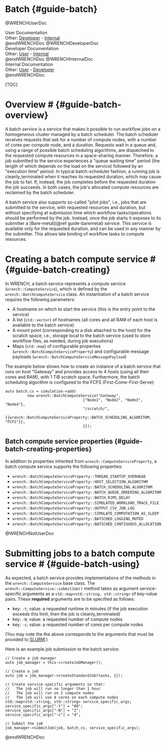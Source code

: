 Batch                        {#guide-batch}
============

@WRENCHUserDoc <div class="doc-type">User Documentation</div><div class="doc-link">Other: <a href="../developer/guide-batch.html">Developer</a> - <a href="../internal/guide-batch.html">Internal</a></div> @endWRENCHDoc
@WRENCHDeveloperDoc  <div class="doc-type">Developer Documentation</div><div class="doc-link">Other: <a href="../user/guide-batch.html">User</a> - <a href="../internal/guide-batch.html">Internal</a></div> @endWRENCHDoc
@WRENCHInternalDoc  <div class="doc-type">Internal Documentation</div><div class="doc-link">Other: <a href="../user/guide-batch.html">User</a> -  <a href="../developer/guide-batch.html">Developer</a></div> @endWRENCHDoc

[TOC]

# Overview #            {#guide-batch-overview}

A batch service is a service that makes it possible to run workflow jobs on
a homogeneous cluster managed by a batch scheduler. The batch scheduler
receives requests that ask for a number of compute nodes, with a number of
cores per compute node, and a duration. Requests wait in a queue and, using
a range of possible batch scheduling algorithms, are dispatched to the
requested compute resources in a space-sharing manner. Therefore, a job
submitted to the service experiences a "queue waiting time" period (the
length of which depends on the load on the service) followed by an
"execution time" period.  In typical batch-scheduler fashion, a running job
is cleanly_terminated when it reaches its requested duration, which may cause the
job to fail. If, instead, the job completes before the requested duration
the job succeeds. In both cases, the job's allocated compute resources are
reclaimed by the batch scheduler.

A batch service also supports so-called "pilot jobs", i.e., jobs that are 
submitted to the service, with requested resources and duration, but without
specifying at submission time which workflow tasks/operations should be performed
by the job. Instead, once the job starts it exposes to its submitter a 
[Bare-metal](@ref guide-baremetal) service. This service is available only
for the requested duration, and can be used in any manner by the submitter. 
This allows late binding of workflow tasks to compute resources. 


# Creating a batch compute service #        {#guide-batch-creating}

In WRENCH, a batch service represents a compute service
(`wrench::ComputeService`), which is defined by the `wrench::BatchComputeService`
class. An instantiation of a batch service requires the following
parameters:

- A hostname on which to start the service (this is the entry point to the service)
- A list (`std::vector`) of hostnames (all cores and all RAM of each host is available to
  the batch service)
- A mount point (corresponding to a disk attached to the host) for the scratch space, i.e., storage local to the batch service (used to store
  workflow files, as needed, during job executions) 
- Maps (`std::map`) of configurable properties (`wrench::BatchComputeServiceProperty`) and configurable message
  payloads (`wrench::BatchComputeServiceMessagePayload`)
  
The example below shows how to create an instance of a batch service
that runs on host "Gateway" and provides access to 4 hosts (using all their
cores and RAM), with 1 TiB scratch space.  Furthermore, the batch scheduling algorithm is configured to
the FCFS (First-Come-First-Serve):

~~~~~~~~~~~~~{.cpp}
auto batch_cs = simulation->add(
          new wrench::BatchComputeService("Gateway",
                                   {"Node1", "Node2", "Node3", "Node4"},
                                   "/scratch/",
                                   {{wrench::BatchComputeServiceProperty::BATCH_SCHEDULING_ALGORITHM, "FCFS"}},
                                   {});
~~~~~~~~~~~~~


## Batch compute service properties             {#guide-batch-creating-properties}

In addition to properties inherited from `wrench::ComputeServiceProperty`, a batch compute
service supports the following properties:

- `wrench::BatchComputeServiceProperty::THREAD_STARTUP_OVERHEAD`
- `wrench::BatchComputeServiceProperty::HOST_SELECTION_ALGORITHM`
- `wrench::BatchComputeServiceProperty::BATCH_SCHEDULING_ALGORITHM`
- `wrench::BatchComputeServiceProperty::BATCH_QUEUE_ORDERING_ALGORITHM`
- `wrench::BatchComputeServiceProperty::BATCH_RJMS_DELAY`
- `wrench::BatchComputeServiceProperty::SIMULATED_WORKLOAD_TRACE_FILE`
- `wrench::BatchComputeServiceProperty::OUTPUT_CSV_JOB_LOG`
- `wrench::BatchComputeServiceProperty::SIMULATE_COMPUTATION_AS_SLEEP`
- `wrench::BatchComputeServiceProperty::BATSCHED_LOGGING_MUTED`
- `wrench::BatchComputeServiceProperty::BATSCHED_CONTIGUOUS_ALLOCATION`


@WRENCHNotUserDoc

# Submitting jobs to a batch compute service #        {#guide-batch-using}

As expected, a batch service provides implementations of the methods
in the `wrench::ComputeService` base class. The
`wrench::ComputeService::submitJob()` method takes as argument
service-specific arguments as a `std::map<std::string, std::string>` of
key-value pairs.  These **required** arguments are to be specified as follows:

  - key: `-t`; value: a requested runtime in minutes (if the job execution exceeds this limit, then the job is cleanly_terminated)
  - key: `-N`; value: a requested number of compute nodes
  - key: `-c`; value: a requested number of cores per compute nodes

(You may note the the above corresponds to the arguments that must be
provided to [SLURM](https://slurm.schedmd.com/).)

Here is an example job submission to the batch service:

~~~~~~~~~~~~~{.cpp}
// Create a job manager
auto job_manager = this->createJobManager();

// Create a job
auto job = job_manager->createStandardJob(tasks, {});

// Create service-specific arguments so that:
//   The job will run no longer than 1 hour
//   The job will run on 2 compute nodes
//   The job will use 4 cores on each compute nodes
std::map<std::string, std::string> service_specific_args;
service_specific_args["-t"] = "60";
service_specific_args["-N"] = "2";
service_specific_args["-c"] = "4";

// Submit the job
job_manager->submitJob(job, batch_cs, service_specific_args);
~~~~~~~~~~~~~

@endWRENCHDoc

